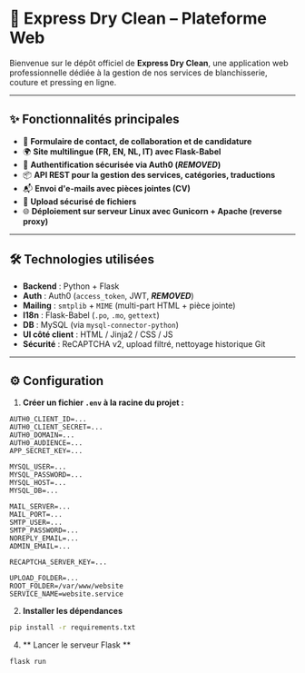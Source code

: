 # 🚀 Express Dry Clean – Plateforme Web

Bienvenue sur le dépôt officiel de **Express Dry Clean**, une application web professionnelle dédiée à la gestion de nos services de blanchisserie, couture et pressing en ligne.

---

## ✨ Fonctionnalités principales

- 🧾 **Formulaire de contact, de collaboration et de candidature**
- 🌍 **Site multilingue (FR, EN, NL, IT) avec Flask-Babel**
- 🔐 **Authentification sécurisée via Auth0 (***REMOVED***)**
- 📦 **API REST pour la gestion des services, catégories, traductions**
- 📬 **Envoi d'e-mails avec pièces jointes (CV)**
- 📁 **Upload sécurisé de fichiers**
- 🌐 **Déploiement sur serveur Linux avec Gunicorn + Apache (reverse proxy)**

---

## 🛠 Technologies utilisées

- **Backend** : Python + Flask
- **Auth** : Auth0 (`access_token`, JWT, ***REMOVED***)
- **Mailing** : `smtplib` + `MIME` (multi-part HTML + pièce jointe)
- **I18n** : Flask-Babel (`.po`, `.mo`, `gettext`)
- **DB** : MySQL (via `mysql-connector-python`)
- **UI côté client** : HTML / Jinja2 / CSS / JS
- **Sécurité** : ReCAPTCHA v2, upload filtré, nettoyage historique Git

---

## ⚙️ Configuration

1. **Créer un fichier `.env` à la racine du projet :**

```env
AUTH0_CLIENT_ID=...
AUTH0_CLIENT_SECRET=...
AUTH0_DOMAIN=...
AUTH0_AUDIENCE=...
APP_SECRET_KEY=...

MYSQL_USER=...
MYSQL_PASSWORD=...
MYSQL_HOST=...
MYSQL_DB=...

MAIL_SERVER=...
MAIL_PORT=...
SMTP_USER=...
SMTP_PASSWORD=...
NOREPLY_EMAIL=...
ADMIN_EMAIL=...

RECAPTCHA_SERVER_KEY=...

UPLOAD_FOLDER=...
ROOT_FOLDER=/var/www/website
SERVICE_NAME=website.service
```

2. **Installer les dépendances**
```bash
pip install -r requirements.txt
```
4. ** Lancer le serveur Flask **
```bash
flask run
```


